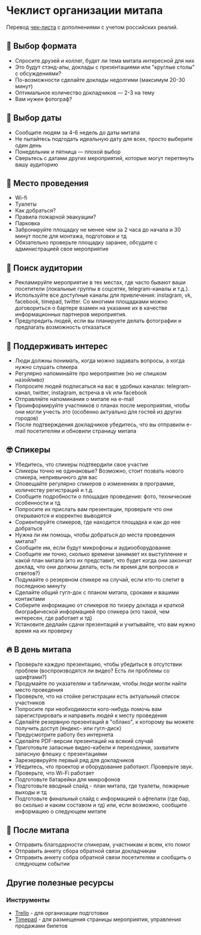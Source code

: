 # Чеклист организации митапа

Перевод [чек-листа](https://github.com/ctdesign/meetup-checklist) с дополнениями с учетом российских реалий.

## 🧐 Выбор формата
- Спросите друзей и коллег, будет ли тема митапа интересной для них
- Это будут стэнд-апы, доклады с презентациями или "круглые столы" с обсуждениями?
- По-возможности сделайте доклады недолгими (максимум 20-30 минут)
- Оптимальное количество докладчиков — 2-3 на тему
- Вам нужен фотограф?

## 📅 Выбор даты
- Сообщите людям за 4-6 недель до даты митапа
- Не пытайтесь подгодать идеальную дату для всех, просто выберите один день
- Понедельник и пятница — плохой выбор
- Сверьтесь с датами других мероприятий, которые могут перетянуть вашу аудиторию

## 📍 Место проведения
- Wi-fi
- Туалеты
- Как добраться?
- Правила пожарной эвакуации?
- Парковка
- Забронируйте площадку не менее чем за 2 часа до начала и 30 минут после для монтажа, подготовки и тд
- Обязательно проверьте площадку заранее, обсудите с администрацией свое мероприятие

## 🔦 Поиск аудитории
- Рекламируйте мероприятие в тех местах, где часто бывают ваши посетители (локальные группы в соцсетях, telegram-каналы и т.д.).
- Используйте все доступные каналы для привлечения: instagram, vk, facebook, timepad, twitter. Со многими площадками можно договориться о бартере взамен на указание их в качестве информационных партнеров мероприятия.
- Предупредить людей, если вы планируете делать фотографии и предлагать возможность отказаться

## 💌 Поддерживать интерес
- Люди должны понимать, когда можно задавать вопросы, а когда нужно слушать спикера
- Регулярно напоминайте про мероприятие (но не слишком назойливо)
- Попросите людей подписаться на вас в удобных каналах: telegram-канал, twitter, instagram, встреча в vk или facebook
- Отправляйте напоминания о митапе на e-mail
- Проинформируйте участников о планах после мероприятия, чтобы они могли учесть это (особенно актуально для гостей из других городов)
- После подтверждения докладчиков убедитесь, что вы отправили e-mail посетителям и обновили страницу митапа

## 🤓 Спикеры
- Убедитесь, что спикеры подтвердили свое участие
- Спикеры точно не одинаковые? Возможно, стоит позвать нового спикера, непривычного для вас
- Оповещайте регулярно спикеров о изменениях в программе, количеству регистраций и т.д.
- Сообщите подробности о площадке проведения: фото, технические особенности и тд
- Попросите их прислать вам презентации, проверьте что они открываются и корректно выводятся
- Сориентируйте спикеров, где находится площадка и как до нее добраться
- Нужна ли им помощь, чтобы добраться до места проведения митапа?
- Сообщите им, если будут микрофоны и аудиооборудование
- Сообщите им точно, сколько времени занимает их выступление и какой план митапа (кто их представит, что будет когда они закончат доклад, что они должны делать, есть ли время для вопросов и ответов?)
- Подумайте о резервном спикере на случай, если кто-то слетит в последнюю минуту
- Сделайте общий гугл-док с планом митапа, сроками и вашими контактами
- Соберите информацию от спикеров по тизеру доклада и краткой биографической информацией про спикера (кто такой, чем интересен, где работает и тд)
- Установите дедлайн сдачи презентаций и учитывайте, что вам нужно время на их проверку

## 🔥 В день митапа
- Проверьте каждую презентацию, чтобы убедиться в отсутствии проблем (воспроизводятся ли видео? Есть ли проблемы со шрифтами?)
- Продумайте по указателям и табличкам, чтобы люди могли найти место проведения
- Проверьте, что на стойке регистрации есть актуальный список участников
- Попросите при необходимости кого-нибудь помочь вам зарегистрировать и направить людей к месту проведения
- Сделайте резервную презентаций в "облако", к которому вы можете получить доступ (яндекс- или гугл-диск)
- Предусмотрите работу без интернета
- Сделайте PDF-версии презентаций на всякий случай
- Приготовьте запасные видео-кабели и переходники, захватите запасную флешку с презентациями
- Зарезервируйте первый ряд для докладчиков
- Убедитесь, что проектор и оборудование работают. Проверьте звук.
- Проверьте, что Wi-Fi работает
- Подготовьте батарейки для микрофонов
- Подготовьте вводный слайд - план митапа, где туалеты, пожарные выходы и тд
- Подготовьте финальный слайд с информацией о афтепати (где бар, во сколько и каким составом и тд) или, если возможно, сообщите информацию о следующем митапе

## 🏁 После митапа
- Отправить благодарности спикерам, участникам и всем, кто помог
- Отправить анкету сбора обратной связи докладчикам
- Отправить анкету собра обратной связи посетителям и сообщить о следующем событии

## Другие полезные ресурсы

### Инструменты
- [Trello](https://trello.com) - для организации подготовки
- [Timepad](https://timepad.ru) - для размещения страницы мероприятия, управления продажами билетов
